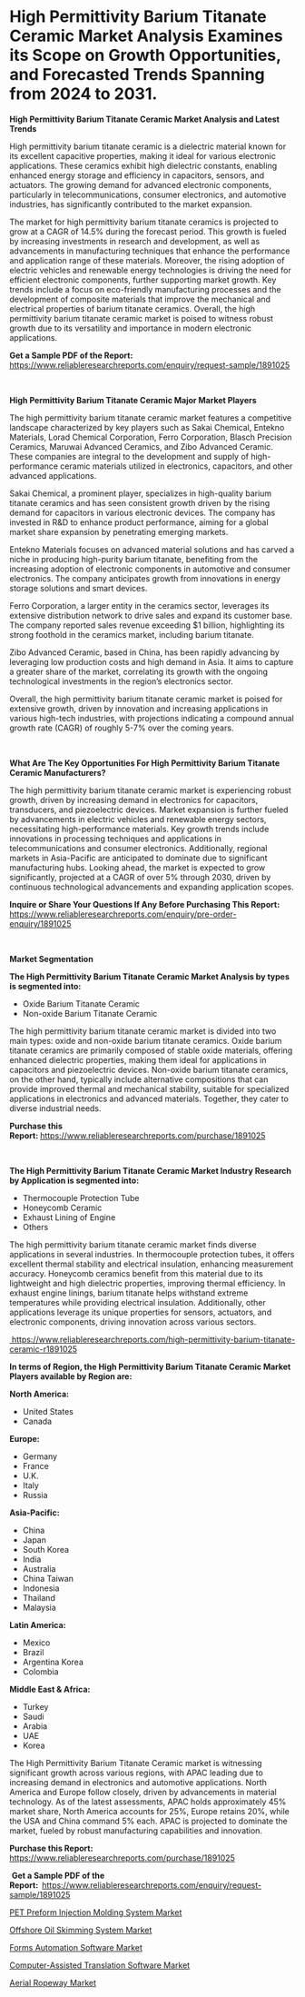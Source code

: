 <p><h1>High Permittivity Barium Titanate Ceramic Market Analysis Examines its Scope on Growth Opportunities, and Forecasted Trends Spanning from 2024 to 2031.</h1></p><p><strong>High Permittivity Barium Titanate Ceramic Market Analysis and Latest Trends</strong></p>
<p><p>High permittivity barium titanate ceramic is a dielectric material known for its excellent capacitive properties, making it ideal for various electronic applications. These ceramics exhibit high dielectric constants, enabling enhanced energy storage and efficiency in capacitors, sensors, and actuators. The growing demand for advanced electronic components, particularly in telecommunications, consumer electronics, and automotive industries, has significantly contributed to the market expansion.</p><p>The market for high permittivity barium titanate ceramics is projected to grow at a CAGR of 14.5% during the forecast period. This growth is fueled by increasing investments in research and development, as well as advancements in manufacturing techniques that enhance the performance and application range of these materials. Moreover, the rising adoption of electric vehicles and renewable energy technologies is driving the need for efficient electronic components, further supporting market growth. Key trends include a focus on eco-friendly manufacturing processes and the development of composite materials that improve the mechanical and electrical properties of barium titanate ceramics. Overall, the high permittivity barium titanate ceramic market is poised to witness robust growth due to its versatility and importance in modern electronic applications.</p></p>
<p><strong>Get a Sample PDF of the Report:&nbsp;</strong> <a href="https://www.reliableresearchreports.com/enquiry/request-sample/1891025?utm_campaign=8&utm_medium=2&utm_source=Github&utm_content=ia&utm_term=24102024&utm_id=high-permittivity-barium-titanate-ceramic">https://www.reliableresearchreports.com/enquiry/request-sample/1891025</a></p>
<p>&nbsp;</p>
<p><strong>High Permittivity Barium Titanate Ceramic Major Market Players</strong></p>
<p><p>The high permittivity barium titanate ceramic market features a competitive landscape characterized by key players such as Sakai Chemical, Entekno Materials, Lorad Chemical Corporation, Ferro Corporation, Blasch Precision Ceramics, Maruwai Advanced Ceramics, and Zibo Advanced Ceramic. These companies are integral to the development and supply of high-performance ceramic materials utilized in electronics, capacitors, and other advanced applications.</p><p>Sakai Chemical, a prominent player, specializes in high-quality barium titanate ceramics and has seen consistent growth driven by the rising demand for capacitors in various electronic devices. The company has invested in R&D to enhance product performance, aiming for a global market share expansion by penetrating emerging markets.</p><p>Entekno Materials focuses on advanced material solutions and has carved a niche in producing high-purity barium titanate, benefiting from the increasing adoption of electronic components in automotive and consumer electronics. The company anticipates growth from innovations in energy storage solutions and smart devices.</p><p>Ferro Corporation, a larger entity in the ceramics sector, leverages its extensive distribution network to drive sales and expand its customer base. The company reported sales revenue exceeding $1 billion, highlighting its strong foothold in the ceramics market, including barium titanate.</p><p>Zibo Advanced Ceramic, based in China, has been rapidly advancing by leveraging low production costs and high demand in Asia. It aims to capture a greater share of the market, correlating its growth with the ongoing technological investments in the region’s electronics sector.</p><p>Overall, the high permittivity barium titanate ceramic market is poised for extensive growth, driven by innovation and increasing applications in various high-tech industries, with projections indicating a compound annual growth rate (CAGR) of roughly 5-7% over the coming years.</p></p>
<p>&nbsp;</p>
<p><strong>What Are The Key Opportunities For High Permittivity Barium Titanate Ceramic Manufacturers?</strong></p>
<p><p>The high permittivity barium titanate ceramic market is experiencing robust growth, driven by increasing demand in electronics for capacitors, transducers, and piezoelectric devices. Market expansion is further fueled by advancements in electric vehicles and renewable energy sectors, necessitating high-performance materials. Key growth trends include innovations in processing techniques and applications in telecommunications and consumer electronics. Additionally, regional markets in Asia-Pacific are anticipated to dominate due to significant manufacturing hubs. Looking ahead, the market is expected to grow significantly, projected at a CAGR of over 5% through 2030, driven by continuous technological advancements and expanding application scopes.</p></p>
<p><strong>Inquire or Share Your Questions If Any Before Purchasing This Report:</strong> <a href="https://www.reliableresearchreports.com/enquiry/pre-order-enquiry/1891025?utm_campaign=8&utm_medium=2&utm_source=Github&utm_content=ia&utm_term=24102024&utm_id=high-permittivity-barium-titanate-ceramic">https://www.reliableresearchreports.com/enquiry/pre-order-enquiry/1891025</a></p>
<p>&nbsp;</p>
<p><strong>Market Segmentation</strong></p>
<p><strong>The High Permittivity Barium Titanate Ceramic Market Analysis by types is segmented into:</strong></p>
<p><ul><li>Oxide Barium Titanate Ceramic</li><li>Non-oxide Barium Titanate Ceramic</li></ul></p>
<p><p>The high permittivity barium titanate ceramic market is divided into two main types: oxide and non-oxide barium titanate ceramics. Oxide barium titanate ceramics are primarily composed of stable oxide materials, offering enhanced dielectric properties, making them ideal for applications in capacitors and piezoelectric devices. Non-oxide barium titanate ceramics, on the other hand, typically include alternative compositions that can provide improved thermal and mechanical stability, suitable for specialized applications in electronics and advanced materials. Together, they cater to diverse industrial needs.</p></p>
<p><strong>Purchase this Report:&nbsp;</strong><a href="https://www.reliableresearchreports.com/purchase/1891025?utm_campaign=8&utm_medium=2&utm_source=Github&utm_content=ia&utm_term=24102024&utm_id=high-permittivity-barium-titanate-ceramic">https://www.reliableresearchreports.com/purchase/1891025</a></p>
<p>&nbsp;</p>
<p><strong>The High Permittivity Barium Titanate Ceramic Market Industry Research by Application is segmented into:</strong></p>
<p><ul><li>Thermocouple Protection Tube</li><li>Honeycomb Ceramic</li><li>Exhaust Lining of Engine</li><li>Others</li></ul></p>
<p><p>The high permittivity barium titanate ceramic market finds diverse applications in several industries. In thermocouple protection tubes, it offers excellent thermal stability and electrical insulation, enhancing measurement accuracy. Honeycomb ceramics benefit from this material due to its lightweight and high dielectric properties, improving thermal efficiency. In exhaust engine linings, barium titanate helps withstand extreme temperatures while providing electrical insulation. Additionally, other applications leverage its unique properties for sensors, actuators, and electronic components, driving innovation across various sectors.</p></p>
<p><a href="https://www.reliableresearchreports.com/high-permittivity-barium-titanate-ceramic-r1891025?utm_campaign=8&utm_medium=2&utm_source=Github&utm_content=ia&utm_term=24102024&utm_id=high-permittivity-barium-titanate-ceramic">&nbsp;https://www.reliableresearchreports.com/high-permittivity-barium-titanate-ceramic-r1891025</a></p>
<p><strong>In terms of Region, the High Permittivity Barium Titanate Ceramic Market Players available by Region are:</strong></p>
<p>
    <p> <strong> North America: </strong>
        <ul>
            <li>United States</li>
            <li>Canada</li>
        </ul>
        </p> 
    <p> <strong> Europe: </strong>
        <ul>
            <li>Germany</li>
            <li>France</li>
            <li>U.K.</li>
            <li>Italy</li>
            <li>Russia</li>
        </ul>
        </p> 
    <p> <strong> Asia-Pacific: </strong>
        <ul>
            <li>China</li>
            <li>Japan</li>
            <li>South Korea</li>
            <li>India</li>
            <li>Australia</li>
            <li>China Taiwan</li>
            <li>Indonesia</li>
            <li>Thailand</li>
            <li>Malaysia</li>
        </ul>
        </p> 
    <p> <strong> Latin America: </strong>
        <ul>
            <li>Mexico</li>
            <li>Brazil</li>
            <li>Argentina Korea</li>
            <li>Colombia</li>
        </ul>
        </p> 
    <p> <strong> Middle East & Africa: </strong>
        <ul>
            <li>Turkey</li>
            <li>Saudi</li>
            <li>Arabia</li>
            <li>UAE</li>
            <li>Korea</li>
        </ul>
    </p>
    </p>
<p><p>The High Permittivity Barium Titanate Ceramic market is witnessing significant growth across various regions, with APAC leading due to increasing demand in electronics and automotive applications. North America and Europe follow closely, driven by advancements in material technology. As of the latest assessments, APAC holds approximately 45% market share, North America accounts for 25%, Europe retains 20%, while the USA and China command 5% each. APAC is projected to dominate the market, fueled by robust manufacturing capabilities and innovation.</p></p>
<p><strong>Purchase this Report: </strong><a href="https://www.reliableresearchreports.com/purchase/1891025?utm_campaign=8&utm_medium=2&utm_source=Github&utm_content=ia&utm_term=24102024&utm_id=high-permittivity-barium-titanate-ceramic">https://www.reliableresearchreports.com/purchase/1891025</a></p>
<p>&nbsp;<strong>Get a Sample PDF of the Report:&nbsp;&nbsp;</strong><a href="https://www.reliableresearchreports.com/enquiry/request-sample/1891025?utm_campaign=8&utm_medium=2&utm_source=Github&utm_content=ia&utm_term=24102024&utm_id=high-permittivity-barium-titanate-ceramic">https://www.reliableresearchreports.com/enquiry/request-sample/1891025</a></p>
<p><strong></strong></p>
<p><p><a href="https://www.linkedin.com/pulse/global-pet-preform-injection-molding-system-market-focus-ytmmf?utm_campaign=8&utm_medium=2&utm_source=Github&utm_content=ia&utm_term=24102024&utm_id=high-permittivity-barium-titanate-ceramic">PET Preform Injection Molding System Market</a></p><p><a href="https://www.linkedin.com/pulse/offshore-oil-skimming-system-market-penetration-strategies-d1avf?utm_campaign=8&utm_medium=2&utm_source=Github&utm_content=ia&utm_term=24102024&utm_id=high-permittivity-barium-titanate-ceramic">Offshore Oil Skimming System Market</a></p><p><a href="https://github.com/darientvns/Market-Research-Report-List-1/blob/main/forms-automation-software-market.md?utm_campaign=8&utm_medium=2&utm_source=Github&utm_content=ia&utm_term=24102024&utm_id=high-permittivity-barium-titanate-ceramic">Forms Automation Software Market</a></p><p><a href="https://github.com/MelgarBasny/Market-Research-Report-List-1/blob/main/computer-assisted-translation-software-market.md?utm_campaign=8&utm_medium=2&utm_source=Github&utm_content=ia&utm_term=24102024&utm_id=high-permittivity-barium-titanate-ceramic">Computer-Assisted Translation Software Market</a></p><p><a href="https://issuu.com/reportprime-2/docs/aerial-ropeway-market-size-2030.ppt_7d19b209b9cf51?utm_campaign=8&utm_medium=2&utm_source=Github&utm_content=ia&utm_term=24102024&utm_id=high-permittivity-barium-titanate-ceramic">Aerial Ropeway Market</a></p></p>
